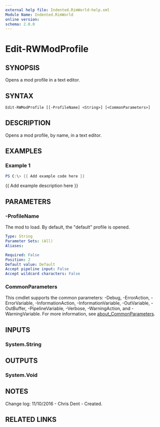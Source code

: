 ```yaml
---
external help file: Indented.RimWorld-help.xml
Module Name: Indented.RimWorld
online version:
schema: 2.0.0
---
```


# Edit-RWModProfile

## SYNOPSIS
Opens a mod profile in a text editor.

## SYNTAX

```
Edit-RWModProfile [[-ProfileName] <String>] [<CommonParameters>]
```

## DESCRIPTION
Opens a mod profile, by name, in a text editor.

## EXAMPLES

### Example 1
```powershell
PS C:\> {{ Add example code here }}
```

{{ Add example description here }}

## PARAMETERS

### -ProfileName
The mod to load.
By default, the "default" profile is opened.

```yaml
Type: String
Parameter Sets: (All)
Aliases:

Required: False
Position: 2
Default value: Default
Accept pipeline input: False
Accept wildcard characters: False
```

### CommonParameters
This cmdlet supports the common parameters: -Debug, -ErrorAction, -ErrorVariable, -InformationAction, -InformationVariable, -OutVariable, -OutBuffer, -PipelineVariable, -Verbose, -WarningAction, and -WarningVariable. For more information, see [about_CommonParameters](http://go.microsoft.com/fwlink/?LinkID=113216).

## INPUTS

### System.String
## OUTPUTS

### System.Void
## NOTES
Change log:
    11/10/2016 - Chris Dent - Created.

## RELATED LINKS
